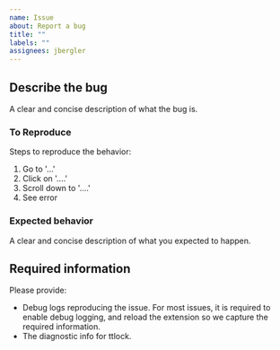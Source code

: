 ```yaml
---
name: Issue
about: Report a bug
title: ""
labels: ""
assignees: jbergler
---
```


<!--- Bug reports which do not follow this template will be closed -->

## Describe the bug

A clear and concise description of what the bug is.

### To Reproduce

Steps to reproduce the behavior:

1. Go to '...'
2. Click on '....'
3. Scroll down to '....'
4. See error

### Expected behavior

A clear and concise description of what you expected to happen.

## Required information

<!---
Note: if this information is not provided, the issue will likely be closed without investigation as I am unable to make progress.
Documentation for how to gather this information is found at https://www.home-assistant.io/docs/configuration/troubleshooting/#enabling-debug-logging
-->

Please provide:

- Debug logs reproducing the issue. For most issues, it is required to enable debug logging, and reload the extension so we capture the required information.
- The diagnostic info for ttlock.
